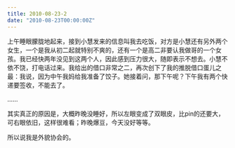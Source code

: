 ```yaml
---
title: 2010-08-23-2
date: "2010-08-23T00:00:00Z"
---
```


上午睡眼朦胧地起来，接到小慧发来的信息叫我去吃饭，对方是小慧还有另外两个女生，一个是我从初二起就特别不爽的，还有一个是高二非要认我做哥的一个女孩。我已经快两年没见到这两个人，因此感到压力很大，随即表示不想去。小慧不依不饶，打电话过来。我给出的借口非常之二，再次创下了我的推脱借口蛋儿之最：我说，因为中午我妈给我准备了饺子。她接着问，那下午呢？下午我有两个快递要签收，不能去了。

……

其实真正的原因是，大概昨晚没睡好，所以左眼变成了双眼皮，比pin的还要大，可右眼依旧，这样很难看；昨晚爆豆，今天没好等等。

所以说我是外貌协会的。